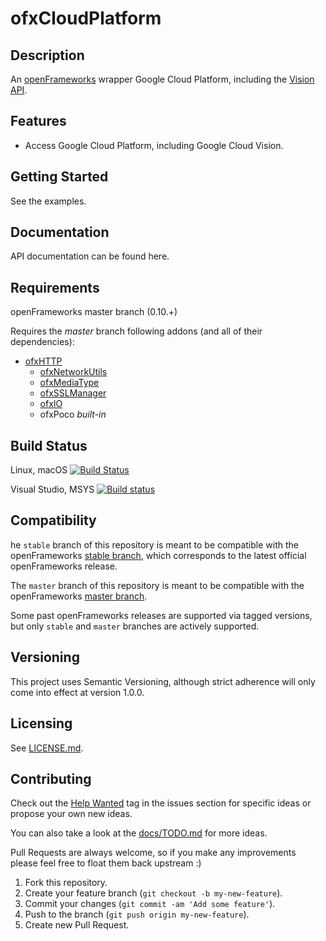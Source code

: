 # ofxCloudPlatform

## Description

An [openFrameworks](http://openframeworks.cc) wrapper Google Cloud Platform, including the [Vision API](https://cloud.google.com/vision/).

## Features

-   Access Google Cloud Platform, including Google Cloud Vision.

## Getting Started

See the examples.

## Documentation

API documentation can be found here.

## Requirements

openFrameworks master branch (0.10.+)

Requires the _master_ branch following addons (and all of their dependencies):

-   [ofxHTTP](https://github.com/bakercp/ofxHTTP)
    -   [ofxNetworkUtils](https://github.com/bakercp/ofxNetworkUtils)
    -   [ofxMediaType](https://github.com/bakercp/ofxMediaType)
    -   [ofxSSLManager](https://github.com/bakercp/ofxSSLManager)
    -   [ofxIO](https://github.com/bakercp/ofxIO)
    -   ofxPoco _built-in_  

## Build Status

Linux, macOS [![Build Status](https://travis-ci.org/bakercp/ofxCloudPlatform.svg?branch=master)](https://travis-ci.org/bakercp/ofxCloudPlatform)

Visual Studio, MSYS [![Build status](https://ci.appveyor.com/api/projects/status/w2r6qohyye4we01o/branch/master?svg=true)](https://ci.appveyor.com/project/bakercp/ofxcloudplatform/branch/master)

## Compatibility

he `stable` branch of this repository is meant to be compatible with the openFrameworks [stable branch](https://github.com/openframeworks/openFrameworks/tree/stable), which corresponds to the latest official openFrameworks release.

The `master` branch of this repository is meant to be compatible with the openFrameworks [master branch](https://github.com/openframeworks/openFrameworks/tree/master).

Some past openFrameworks releases are supported via tagged versions, but only `stable` and `master` branches are actively supported.

## Versioning

This project uses Semantic Versioning, although strict adherence will only come into effect at version 1.0.0.

## Licensing

See [LICENSE.md](LICENSE.md).

## Contributing

Check out the [Help Wanted](https://github.com/bakercp/ofxCloudPlatform/issues?q=is%3Aissue+is%3Aopen+label%3A%22help+wanted%22) tag in the issues section for specific ideas or propose your own new ideas.

You can also take a look at the [docs/TODO.md](docs/TODO.md) for more ideas.

Pull Requests are always welcome, so if you make any improvements please feel free to float them back upstream :)

1.  Fork this repository.
2.  Create your feature branch (`git checkout -b my-new-feature`).
3.  Commit your changes (`git commit -am 'Add some feature'`).
4.  Push to the branch (`git push origin my-new-feature`).
5.  Create new Pull Request.
